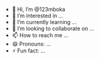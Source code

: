 - 👋 Hi, I’m @123mboka
- 👀 I’m interested in ...
- 🌱 I’m currently learning ...
- 💞️ I’m looking to collaborate on ...
- 📫 How to reach me ...
- 😄 Pronouns: ...
- ⚡ Fun fact: ...

<!---
123mboka/123mboka is a ✨ special ✨ repository because its `README.md` (this file) appears on your GitHub profile.
You can click the Preview link to take a look at your changes.
--->
